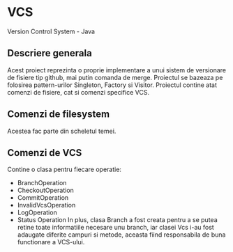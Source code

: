 # VCS
Version Control System - Java

## Descriere generala
Acest proiect reprezinta o proprie implementare a unui sistem de versionare de fisiere tip
github, mai putin comanda de merge. Proiectul se bazeaza pe folosirea pattern-urilor
Singleton, Factory si Visitor.
Proiectul contine atat comenzi de fisiere, cat si comenzi specifice VCS.

## Comenzi de filesystem
Acestea fac parte din scheletul temei.

## Comenzi de VCS
Contine o clasa pentru fiecare operatie:
- BranchOperation
- CheckoutOperation
- CommitOperation
- InvalidVcsOperation
- LogOperation
- Status Operation
In plus, clasa Branch a fost creata pentru a se putea retine toate informatiile necesare unu branch,
iar clasei Vcs i-au fost adaugate diferite campuri si metode, aceasta fiind responsabila de buna
functionare a VCS-ului.
